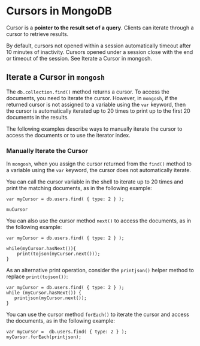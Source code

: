 # Cursors in MongoDB

Cursor is a **pointer to the result set of a query**. Clients can iterate through a cursor to retrieve results.

By default, cursors not opened within a session automatically timeout after 10 minutes of inactivity. Cursors opened under a session close with the end or timeout of the session. See Iterate a Cursor in mongosh.

## Iterate a Cursor in `mongosh`

The `db.collection.find()` method returns a cursor. To access the documents, you need to iterate the cursor. However, in `mongosh`, if the returned cursor is not assigned to a variable using the `var` keyword, then the cursor is automatically iterated up to 20 times to print up to the first 20 documents in the results.

The following examples describe ways to manually iterate the cursor to access the documents or to use the iterator index.

### Manually Iterate the Cursor

In `mongosh`, when you assign the cursor returned from the `find()` method to a variable using the `var` keyword, the cursor does not automatically iterate.

You can call the cursor variable in the shell to iterate up to 20 times and print the matching documents, as in the following example:

```
var myCursor = db.users.find( { type: 2 } );

muCursor
```

You can also use the cursor method `next()` to access the documents, as in the following example:

```
var myCursor = db.users.find( { type: 2 } );

while(myCursor.hasNext()){
    print(tojson(myCursor.next()));
}
```

As an alternative print operation, consider the `printjson()` helper method to replace `print(tojson())`:

```
var myCursor = db.users.find( { type: 2 } );
while (myCursor.hasNext()) {
   printjson(myCursor.next());
}
```

You can use the cursor method `forEach()` to iterate the cursor and access the documents, as in the following example:

```
var myCursor =  db.users.find( { type: 2 } );
myCursor.forEach(printjson);
```
